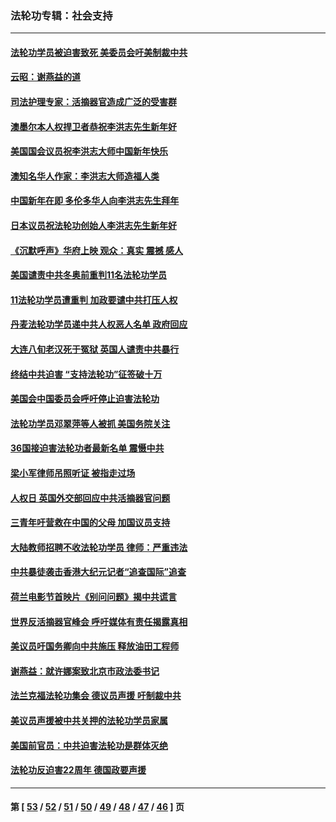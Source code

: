 ### 法轮功专辑：社会支持
---
#### [法轮功学员被迫害致死 美委员会吁美制裁中共](../../pages/nf4386/n13631310.md?03100430) 
#### [云昭：谢燕益的道](../../pages/nf4386/n13607391.md?03100430) 
#### [司法护理专家：活摘器官造成广泛的受害群](../../pages/nf4386/n13570425.md?03100430) 
#### [澳墨尔本人权捍卫者恭祝李洪志先生新年好](../../pages/nf4386/n13556164.md?03100430) 
#### [美国国会议员祝李洪志大师中国新年快乐](../../pages/nf4386/n13554208.md?03100430) 
#### [澳知名华人作家：李洪志大师造福人类](../../pages/nf4386/n13552049.md?03100430) 
#### [中国新年在即 多伦多华人向李洪志先生拜年](../../pages/nf4386/n13531756.md?03100430) 
#### [日本议员祝法轮功创始人李洪志先生新年好](../../pages/nf4386/n13543228.md?03100430) 
#### [《沉默呼声》华府上映 观众：真实 震撼 感人](../../pages/nf4386/n13524739.md?03100430) 
#### [美国谴责中共冬奥前重判11名法轮功学员](../../pages/nf4386/n13521806.md?03100430) 
#### [11法轮功学员遭重判 加政要谴中共打压人权](../../pages/nf4386/n13521294.md?03100430) 
#### [丹麦法轮功学员递中共人权恶人名单 政府回应](../../pages/nf4386/n13497482.md?03100430) 
#### [大连八旬老汉死于冤狱 英国人谴责中共暴行](../../pages/nf4386/n13480118.md?03100430) 
#### [终结中共迫害 “支持法轮功”征签破十万](../../pages/nf4386/n13471084.md?03100430) 
#### [美国会中国委员会呼吁停止迫害法轮功](../../pages/nf4386/n13465411.md?03100430) 
#### [法轮功学员邓翠萍等人被抓 美国务院关注](../../pages/nf4386/n13451524.md?03100430) 
#### [36国接迫害法轮功者最新名单 震慑中共](../../pages/nf4386/n13445909.md?03100430) 
#### [梁小军律师吊照听证 被指走过场](../../pages/nf4386/n13437662.md?03100430) 
#### [人权日 英国外交部回应中共活摘器官问题](../../pages/nf4386/n13430243.md?03100430) 
#### [三青年吁营救在中国的父母 加国议员支持](../../pages/nf4386/n13429744.md?03100430) 
#### [大陆教师招聘不收法轮功学员 律师：严重违法](../../pages/nf4386/n13365839.md?03100430) 
#### [中共暴徒袭击香港大纪元记者“追查国际”追查](../../pages/nf4386/n13343404.md?03100430) 
#### [荷兰电影节首映片《别问问题》揭中共谎言](../../pages/nf4386/n13321179.md?03100430) 
#### [世界反活摘器官峰会 呼吁媒体有责任揭露真相](../../pages/nf4386/n13264475.md?03100430) 
#### [美议员吁国务卿向中共施压 释放油田工程师](../../pages/nf4386/n13233845.md?03100430) 
#### [谢燕益：就许娜案致北京市政法委书记](../../pages/nf4386/n13182701.md?03100430) 
#### [法兰克福法轮功集会 德议员声援 吁制裁中共](../../pages/nf4386/n13175975.md?03100430) 
#### [美议员声援被中共关押的法轮功学员家属](../../pages/nf4386/n13158310.md?03100430) 
#### [美国前官员：中共迫害法轮功是群体灭绝](../../pages/nf4386/n13157750.md?03100430) 
#### [法轮功反迫害22周年 德国政要声援](../../pages/nf4386/n13143632.md?03100430) 

---
#### 第 [ [53](./53.md?03100430) / [52](./52.md?03100430) / [51](./51.md?03100430) / [50](./50.md?03100430) / [49](./49.md?03100430) / [48](./48.md?03100430) / [47](./47.md?03100430) / [46](./46.md?03100430) ] 页
